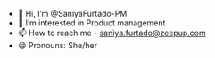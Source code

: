 - 👋 Hi, I’m @SaniyaFurtado-PM
- 👀 I’m interested in Product management
- 📫 How to reach me - saniya.furtado@zeepup.com
- 😄 Pronouns: She/her

<!---
SaniyaFurtado-PM/SaniyaFurtado-PM is a ✨ special ✨ repository because its `README.md` (this file) appears on your GitHub profile.
You can click the Preview link to take a look at your changes.
--->
